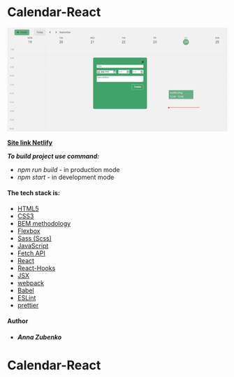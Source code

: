 # Calendar-React

![# Calendar-React](project-img1.png)

**[Site link Netlify](https://roaring-gumdrop-108f06.netlify.app)**

**_To build project use command:_**

- _npm run build_ - in production mode
- _npm start_ - in development mode

#### **The tech stack is:**

- [HTML5](https://en.wikipedia.org/wiki/HTML5)
- [CSS3](https://en.wikipedia.org/wiki/CSS)
- [BEM methodology](https://en.bem.info/methodology/)
- [Flexbox](https://en.wikipedia.org/wiki/CSS_Flexible_Box_Layout)
- [Sass (Scss)](https://sass-lang.com/)
- [JavaScript](https://developer.mozilla.org/ru/docs/Web/JavaScript)
- [Fetch API](https://developer.mozilla.org/en-US/docs/Web/API/Fetch_API)
- [React](https://reactjs.org/)
- [React-Hooks](https://reactjs.org/docs/hooks-faq.html#gatsby-focus-wrapper)
- [JSX](https://reactjs.org/docs/introducing-jsx.html)
- [webpack](https://webpack.js.org/)
- [Babel](https://babeljs.io/)
- [ESLint](https://eslint.org/)
- [prettier](https://prettier.io/)

#### Author

- ##### Anna Zubenko

# Calendar-React
